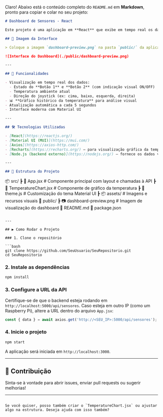 Claro! Abaixo está o conteúdo completo do `README.md` em **Markdown**, pronto para copiar e colar no seu projeto:

```markdown
# Dashboard de Sensores - React

Este projeto é uma aplicação em **React** que exibe em tempo real os dados recebidos de sensores, incluindo o estado de dois botões, a leitura da temperatura e a direção de um joystick. Os dados são atualizados automaticamente a cada 5 segundos a partir de uma API backend.

## 📸 Imagem da Interface

> Coloque a imagem `dashboard-preview.png` na pasta `public/` da aplicação.

![Interface do Dashboard](./public/dashboard-preview.png)

---

## 🚀 Funcionalidades

- Visualização em tempo real dos dados:
  - Estado do **Botão 1** e **Botão 2** (com indicação visual ON/OFF)
  - Temperatura ambiente atual
  - Direção do joystick (ex: cima, baixo, esquerda, direita)
- 📊 **Gráfico histórico da temperatura** para análise visual
- Atualização automática a cada 5 segundos
- Interface moderna com Material UI

---

## 🛠️ Tecnologias Utilizadas

- [React](https://reactjs.org/)
- [Material UI (MUI)](https://mui.com/)
- [Axios](https://axios-http.com/)
- [Recharts](https://recharts.org/) – para visualização gráfica da temperatura
- [Node.js (backend externo)](https://nodejs.org/) – fornece os dados via API REST

---

## 📁 Estrutura do Projeto

```

📦 src/
┣ 📜 App.jsx               # Componente principal com layout e chamadas à API
┣ 📜 TemperatureChart.jsx # Componente de gráfico da temperatura
┣ 📜 theme.js              # Customização do tema Material UI
┣ 📦 assets/               # Imagens e recursos visuais
📜 public/
┣ 📷 dashboard-preview\.png # Imagem de visualização do dashboard
📜 README.md
📜 package.json

````

---

## ▶️ Como Rodar o Projeto

### 1. Clone o repositório

```bash
git clone https://github.com/SeuUsuario/SeuRepositorio.git
cd SeuRepositorio
````

### 2. Instale as dependências

```bash
npm install
```

### 3. Configure a URL da API

Certifique-se de que o backend esteja rodando em `http://localhost:5000/api/sensores`.
Caso esteja em outro IP (como um Raspberry Pi), altere a URL dentro do arquivo `App.jsx`:

```js
const { data } = await axios.get('http://<SEU_IP>:5000/api/sensores');
```

### 4. Inicie o projeto

```bash
npm start
```

A aplicação será iniciada em `http://localhost:3000`.

---

## 🤝 Contribuição

Sinta-se à vontade para abrir issues, enviar pull requests ou sugerir melhorias!

---

```

Se você quiser, posso também criar o `TemperatureChart.jsx` ou ajustar algo na estrutura. Deseja ajuda com isso também?
```
